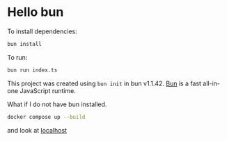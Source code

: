 # Hello bun

To install dependencies:

```bash
bun install
```

To run:

```bash
bun run index.ts
```

This project was created using `bun init` in bun v1.1.42.
[Bun](https://bun.sh) is a fast all-in-one JavaScript runtime.

What if I do not have bun installed.

```bash
docker compose up --build
```

and look at [localhost](http://localhost)
